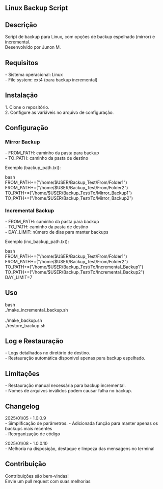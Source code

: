 <h2>Linux Backup Script</h2>

<h2>Descrição</h2>

<p>Script de backup para Linux, com opções de backup espelhado (mirror) e incremental.<br>
Desenvolvido por Junon M.</p>

<h2>Requisitos</h2>

<p>- Sistema operacional: Linux<br>
- File system: ext4 (para backup incremental)</p>

<h2>Instalação</h2>

<p>1. Clone o repositório.<br>
2. Configure as variáveis no arquivo de configuração.</p>

<h2>Configuração</h2>

<h3>Mirror Backup</h3>

<p>- FROM_PATH: caminho da pasta para backup<br>
- TO_PATH: caminho da pasta de destino</p>

<p>Exemplo (backup_path.txt):</p>

<p>bash<br>
FROM_PATH+=("/home/$USER/Backup_Test/From/Folder1")<br>
FROM_PATH+=("/home/$USER/Backup_Test/From/Folder2")<br>
TO_PATH+=("/home/$USER/Backup_Test/To/Mirror_Backup1")<br>
TO_PATH+=("/home/$USER/Backup_Test/To/Mirror_Backup2")</p>

<h3>Incremental Backup</h3>

<p>- FROM_PATH: caminho da pasta para backup<br>
- TO_PATH: caminho da pasta de destino<br>
- DAY_LIMIT: número de dias para manter backups</p>

<p>Exemplo (inc_backup_path.txt):</p>

<p>bash<br>
FROM_PATH+=("/home/$USER/Backup_Test/From/Folder1")<br>
FROM_PATH+=("/home/$USER/Backup_Test/From/Folder2")<br>
TO_PATH+=("/home/$USER/Backup_Test/To/Incremental_Backup1")<br>
TO_PATH+=("/home/$USER/Backup_Test/To/Incremental_Backup2")<br>
DAY_LIMIT=7</p>

<h2>Uso</h2>

<p>bash<br>
./make_incremental_backup.sh<br><br>
./make_backup.sh<br>
./restore_backup.sh</p>

<h2>Log e Restauração</h2>

<p>- Logs detalhados no diretório de destino.<br>
- Restauração automática disponível apenas para backup espelhado.</p>

<h2>Limitações</h2>

<p>- Restauração manual necessária para backup incremental.<br>
- Nomes de arquivos inválidos podem causar falha no backup.</p>

<h2>Changelog</h2>

<p>2025/01/05 - 1.0.0.9<br>
- Simplificação de parâmetros.
- Adicionada função para manter apenas os backups mais recentes<br>
- Reorganização de código</p>

<p>2025/01/08 - 1.0.0.10<br>
- Melhoria na disposição, destaque e limpeza das mensagens no terminal</p>

<h2>Contribuição</h2>

<p>Contribuições são bem-vindas!<br>
Envie um pull request com suas melhorias</p>
